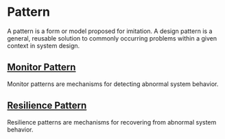 # Pattern
A pattern is a form or model proposed for imitation. A design pattern is a
general, reusable solution to commonly occurring problems within a given
context in system design.

## [Monitor Pattern](monitor/README.md)
Monitor patterns are mechanisms for detecting abnormal system behavior.

## [Resilience Pattern](resilience/README.md)
Resilience patterns are mechanisms for recovering from abnormal system
behavior.
